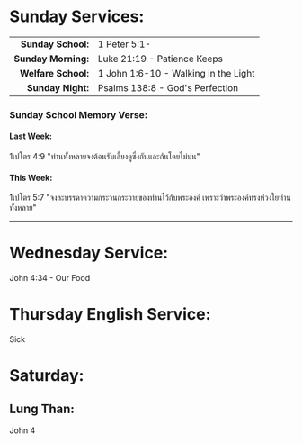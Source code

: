 # Sunday Services:

| | |
| --:|:-- |
| **Sunday School:**  |	1 Peter 5:1-
| **Sunday Morning:** |	Luke 21:19 - Patience Keeps
| **Welfare School:** |	1 John 1:6-10 - Walking in the Light
| **Sunday Night:**   | Psalms 138:8 - God's Perfection

### Sunday School Memory Verse:
#### Last Week: 
1เปโตร 4:9 "ท่านทั้งหลายจงต้อนรับเลี้ยงดูซึ่งกันและกันโดยไม่บ่น"

#### This Week:
1เปโตร 5:7 "จงละบรรดาความกระวนกระวายของท่านไว้กับพระองค์ เพราะว่าพระองค์ทรงห่วงใยท่านทั้งหลาย"

---
# Wednesday Service:
John 4:34 - Our Food

# Thursday English Service:
Sick

# Saturday:

## Lung Than:
John 4